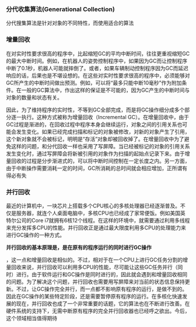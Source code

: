### 分代收集算法\(Generational Collection\)

分代搜集算法是针对对象的不同特性，而使用适合的算法

### 增量回收

在对实时性要求很高的程序中，比起缩短GC的平均中断时间，往往更重视缩短GC的最大中断时间。例如，在机器人的姿势控制程序中，如果因为GC而让控制程序中断了0.1秒，机器人可能就摔倒了。或者，如果车辆制动控制程序因为GC而延迟响应的话，后果也是不堪设想的。在这些对实时性要求很高的程序中，必须能够对GC所产生的中断时间做出预测。例如，可以将“最多只能中断10毫秒”作为附加条件。在一般的GC算法中，作出这样的保证是不可能的，因为GC产生的中断时间与对象的数量和状态有关。

因此，为了维持程序的实时性，不等到GC全部完成，而是将GC操作细分成多个部分逐一执行。这种方式被称为增量回收（Incremental GC）。在增量回收中，由于GC过程是渐进的，在回收过程中程序本身会继续运行，对象之间的引用关系也可能会发生变化。如果已经完成扫描和标记的对象被修改，对新的对象产生了引用，这个新对象就不会被标记，明明是“存活”对象却被回收掉了。在增量回收中为了避免这样的问题，和分代回收一样也采用了写屏障。当已经被标记的对象的引用关系发生变化时，通过写屏障会将新被引用的对象作为扫描的起始点记录下来。由于增量回收的过程是分步渐进式的，可以将中断时间控制在一定长度之内。另一方面，由于中断操作需要消耗一定的时间，GC所消耗的总时间就会相应增加，正所谓有得必有失

### 并行回收

最近的计算机中，一块芯片上搭载多个CPU核心的多核处理器已经逐渐普及。不仅是服务器，就连个人桌面电脑中，多核CPU也已经成了家常便饭。例如美国英特尔公司的Core i7就拥有6核12个线程。在这样的环境中，就需要通过利用多线程来充分发挥多CPU的性能。并行回收正是通过最大限度利用多CPU的处理能力来进行GC操作的一种方式。

**并行回收的基本原理是，是在原有的程序运行的同时进行GC操作**

，这一点和增量回收是相似的。不过，相对于在一个CPU上进行GC任务分割的增量回收来说，并行回收可以利用多CPU的性能，尽可能让这些GC任务并行（同时）进行。由于软件运行和GC操作是同时进行的，因此就会遇到和增量回收相同的问题。为了解决这个问题，并行回收也需要用写屏障来对当前的状态信息保持更新。不过，让GC操作完全并行，而一点都不影响原有程序的运行，是做不到的。因此在GC操作的某些特定阶段，还是需要暂停原有程序的运行。在多核化快速发展的现在，并行回收也成了一个非常重要的话题，它的算法也在不断进行改善。在硬件系统的支持下，无需中断原有程序的完全并行回收器也已经呼之欲出。今后，这个领域相当值得期待

